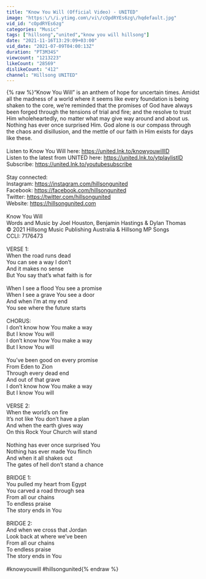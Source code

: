 ```yaml
---
title: "Know You Will (Official Video) - UNITED"
image: "https:\/\/i.ytimg.com\/vi\/cOpdRYEs6zg\/hqdefault.jpg"
vid_id: "cOpdRYEs6zg"
categories: "Music"
tags: ["hillsong","united","know you will hillsong"]
date: "2021-11-16T13:29:09+03:00"
vid_date: "2021-07-09T04:00:13Z"
duration: "PT3M34S"
viewcount: "1213223"
likeCount: "28569"
dislikeCount: "412"
channel: "Hillsong UNITED"
---
```

{% raw %}“Know You Will” is an anthem of hope for uncertain times. Amidst all the madness of a world where it seems like every foundation is being shaken to the core, we’re reminded that the promises of God have always been forged through the tensions of trial and fire; and the resolve to trust Him wholeheartedly, no matter what may give way around and about us. Nothing has ever once surprised Him. God alone is our compass through the chaos and disillusion, and the mettle of our faith in Him exists for days like these.<br /><br />Listen to Know You Will here: <a rel="nofollow" target="blank" href="https://united.lnk.to/knowyouwillID">https://united.lnk.to/knowyouwillID</a> <br />Listen to the latest from UNITED here: <a rel="nofollow" target="blank" href="https://united.lnk.to/ytplaylistID">https://united.lnk.to/ytplaylistID</a><br />Subscribe: <a rel="nofollow" target="blank" href="https://united.lnk.to/youtubesubscribe">https://united.lnk.to/youtubesubscribe</a><br /><br />Stay connected:<br />Instagram: <a rel="nofollow" target="blank" href="https://instagram.com/hillsongunited">https://instagram.com/hillsongunited</a><br />Facebook: <a rel="nofollow" target="blank" href="https://facebook.com/hillsongunited">https://facebook.com/hillsongunited</a><br />Twitter: <a rel="nofollow" target="blank" href="https://twitter.com/hillsongunited">https://twitter.com/hillsongunited</a><br />Website: <a rel="nofollow" target="blank" href="https://hillsongunited.com">https://hillsongunited.com</a><br /><br />Know You Will<br />Words and Music by Joel Houston, Benjamin Hastings &amp; Dylan Thomas<br />© 2021 Hillsong Music Publishing Australia &amp; Hillsong MP Songs<br />CCLI: 7176473<br /><br />VERSE 1:<br />When the road runs dead<br />You can see a way I don’t<br />And it makes no sense<br />But You say that’s what faith is for<br /><br />When I see a flood You see a promise<br />When I see a grave You see a door<br />And when I’m at my end<br />You see where the future starts<br /><br />CHORUS:<br />I don’t know how You make a way<br />But I know You will<br />I don’t know how You make a way<br />But I know You will<br /><br />You’ve been good on every promise<br />From Eden to Zion<br />Through every dead end<br />And out of that grave<br />I don’t know how You make a way<br />But I know You will<br /><br />VERSE 2:<br />When the world’s on fire<br />It’s not like You don’t have a plan<br />And when the earth gives way<br />On this Rock Your Church will stand<br /><br />Nothing has ever once surprised You<br />Nothing has ever made You flinch<br />And when it all shakes out<br />The gates of hell don’t stand a chance<br /><br />BRIDGE 1:<br />You pulled my heart from Egypt<br />You carved a road through sea<br />From all our chains<br />To endless praise<br />The story ends in You<br /><br />BRIDGE 2:<br />And when we cross that Jordan<br />Look back at where we’ve been<br />From all our chains<br />To endless praise<br />The story ends in You<br /><br />#knowyouwill #hillsongunited{% endraw %}
